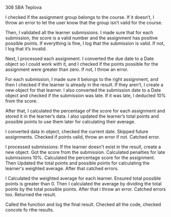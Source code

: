 308 SBA Teplova



I checked if the assignment group belongs to the course. If it doesn’t, I throw an error to let the user know that the group isn’t valid for the course.

Then, I validated all the learner submissions. I made sure that for each submission, the score is a valid number and the assignment has positive possible points. If everything is fine, I log that the submission is valid. If not, I log that it’s invalid.

Next, I processed each assignment. I converted the due date to a Date object so I could work with it, and I checked if the points possible for the assignment were greater than zero. If not, I throw an error.

For each submission, I made sure it belongs to the right assignment, and then I checked if the learner is already in the result. If they aren’t, I create a new object for that learner. I also converted the submission date to a Date object and checked if the submission was late. If it was late, I deducted 10% from the score.

After that, I calculated the percentage of the score for each assignment and stored it in the learner’s data. I also updated the learner’s total points and possible points to use them later for calculating their average.

I converted data in object, checked the current date. Skipped future assignments.
Checked if points valid, throw an error if not. Catched error.

I processed submissions: If the learner doesn't exist in the result, create a new object. Got the score from the submission.
Calculated penalties for late submissions 10%. Calculated the percentage score for the assignment. Then Updated the total points and possible points for calculating the learner's weighted average.
After that catched errors.

I Calculated the weighted average for each learner. Ensured total possible points is greater than 0. Then I calculated the average by dividing the total points by the total possible points.
After that i throw an error. Catched errors too. Returned the result.

Called the function and log the final result. Checked all the code, checked concole fo rthe results. 


